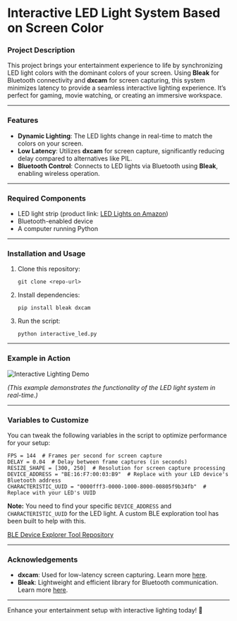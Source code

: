 <div class="markdown prose w-full break-words dark:prose-invert dark">
  <h1>Interactive LED Light System Based on Screen Color</h1>
  <h3>Project Description</h3>
  <p>This project brings your entertainment experience to life by synchronizing LED light colors with the dominant colors of your screen. Using <strong>Bleak</strong> for Bluetooth connectivity and <strong>dxcam</strong> for screen capturing, this system minimizes latency to provide a seamless interactive lighting experience. It’s perfect for gaming, movie watching, or creating an immersive workspace.</p>
  <hr />
  <h3>Features</h3>
  <ul>
    <li><strong>Dynamic Lighting</strong>: The LED lights change in real-time to match the colors on your screen.</li>
    <li><strong>Low Latency</strong>: Utilizes <strong>dxcam</strong> for screen capture, significantly reducing delay compared to alternatives like PIL.</li>
    <li><strong>Bluetooth Control</strong>: Connects to LED lights via Bluetooth using <strong>Bleak</strong>, enabling wireless operation.</li>
  </ul>
  <hr />
  <h3>Required Components</h3>
  <ul>
    <li>LED light strip (product link: <a href="https://www.amazon.sa/dp/B0B419KW6R?ref=ppx_yo2ov_dt_b_fed_asin_title" target="_blank">LED Lights on Amazon</a>)</li>
    <li>Bluetooth-enabled device</li>
    <li>A computer running Python</li>
  </ul>
  <hr />
  <h3>Installation and Usage</h3>
  <ol>
    <li>
      Clone this repository:
      <pre><code>git clone &lt;repo-url&gt;</code></pre>
    </li>
    <li>
      Install dependencies:
      <pre><code>pip install bleak dxcam</code></pre>
    </li>
    <li>
      Run the script:
      <pre><code>python interactive_led.py</code></pre>
    </li>
  </ol>
  <hr />
  <h3>Example in Action</h3>
  <p>
    <img src="Content\Example.gif" alt="Interactive Lighting Demo" />
  </p>
  <p><em>(This example demonstrates the functionality of the LED light system in real-time.)</em></p>
  <hr />
  <h3>Variables to Customize</h3>
  <p>You can tweak the following variables in the script to optimize performance for your setup:</p>
  <pre><code>FPS = 144  # Frames per second for screen capture
DELAY = 0.04  # Delay between frame captures (in seconds)
RESIZE_SHAPE = [300, 250]  # Resolution for screen capture processing
DEVICE_ADDRESS = "BE:16:F7:00:03:B9"  # Replace with your LED device's Bluetooth address
CHARACTERISTIC_UUID = "0000fff3-0000-1000-8000-00805f9b34fb"  # Replace with your LED's UUID</code></pre>
  <p><strong>Note:</strong> You need to find your specific <code>DEVICE_ADDRESS</code> and <code>CHARACTERISTIC_UUID</code> for the LED light. A custom BLE exploration tool has been built to help with this.</p>
  <p>
    <a href="&lt;insert-link-here&gt;" target="_blank">BLE Device Explorer Tool Repository</a>
  </p>
  <hr />
  <h3>Acknowledgements</h3>
  <ul>
    <li>
      <strong>dxcam</strong>: Used for low-latency screen capturing. Learn more
      <a href="https://github.com/SerpentAI/dxcam" target="_blank">here</a>.
    </li>
    <li>
      <strong>Bleak</strong>: Lightweight and efficient library for Bluetooth communication. Learn more
      <a href="https://github.com/hbldh/bleak" target="_blank">here</a>.
    </li>
  </ul>
  <hr />
  <p>Enhance your entertainment setup with interactive lighting today! 🚀</p>
</div>
